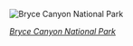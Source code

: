 
![Bryce Canyon National Park](https://upload.wikimedia.org/wikipedia/commons/thumb/c/c3/Inspiration_Point_Bryce_Canyon_November_2018_panorama.jpg/750px-Inspiration_Point_Bryce_Canyon_November_2018_panorama.jpg)

*[Bryce Canyon National Park](https://wikipedia.org/wiki/File:Inspiration_Point_Bryce_Canyon_November_2018_panorama.jpg)*
